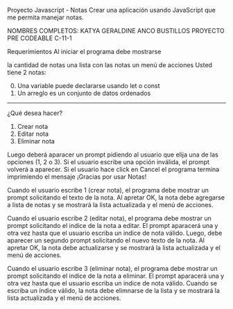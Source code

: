 Proyecto Javascript - Notas
Crear una aplicación usando JavaScript que me permita manejar notas.

NOMBRES COMPLETOS: KATYA GERALDINE ANCO BUSTILLOS
PROYECTO PRE CODEABLE C-11-1

Requerimientos
Al iniciar el programa debe mostrarse

la cantidad de notas
una lista con las notas
un menú de acciones
  Usted tiene 2 notas:

  0. Una variable puede declararse usando let o const
  1. Un arreglo es un conjunto de datos ordenados

  ------------------------
  ¿Qué desea hacer?
  1. Crear nota
  2. Editar nota
  3. Eliminar nota
  
Luego deberá aparacer un prompt pidiendo al usuario que elija una de las opciones (1, 2 o 3). Si el usuario escribe una opción inválida, el prompt volverá a aparecer. Si el usuario hace click en Cancel el programa termina imprimiendo el mensaje ¡Gracias por usar Notas!

Cuando el usuario escribe 1 (crear nota), el programa debe mostrar un prompt solicitando el texto de la nota. Al apretar OK, la nota debe agregarse a lista de notas y se mostrará la lista actualizada y el menú de acciones.

Cuando el usuario escribe 2 (editar nota), el programa debe mostrar un prompt solicitando el indice de la nota a editar. El prompt aparacerá una y otra vez hasta que el usuario escriba un indice de nota válido. Luego, debe aparecer un segundo prompt solicitando el nuevo texto de la nota. Al apretar OK, la nota debe actualizarse y se mostrará la lista actualizada y el menú de acciones.

Cuando el usuario escribe 3 (eliminar nota), el programa debe mostrar un prompt solicitando el indice de la nota a eliminar. El prompt aparacerá una y otra vez hasta que el usuario escriba un indice de nota válido. Cuando se escriba un índice válido, la nota debe elimnarse de la lista y se mostrará la lista actualizada y el menú de acciones.
